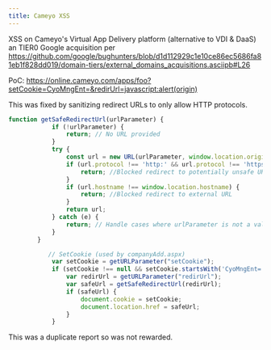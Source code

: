 ```yaml
---
title: Cameyo XSS
---
```


XSS on Cameyo's Virtual App Delivery platform (alternative to VDI & DaaS) an TIER0 Google acquisition per <https://github.com/google/bughunters/blob/d1d112929c1e10ce86ec5686fa81eb1f828dd019/domain-tiers/external_domains_acquisitions.asciipb#L26>

PoC:
<https://online.cameyo.com/apps/foo?setCookie=CyoMngEnt=&redirUrl=javascript:alert(origin)>

This was fixed by sanitizing redirect URLs to only allow HTTP protocols.

```js
function getSafeRedirectUrl(urlParameter) {
            if (!urlParameter) {
                return; // No URL provided
            }
            try {
                const url = new URL(urlParameter, window.location.origin);
                if (url.protocol !== 'http:' && url.protocol !== 'https:') {
                    return; //Blocked redirect to potentially unsafe URL
                }
                if (url.hostname !== window.location.hostname) {
                    return; //Blocked redirect to external URL
                }
                return url;
            } catch (e) {
                return; // Handle cases where urlParameter is not a valid URL at all
            }
        }

           // SetCookie (used by companyAdd.aspx)
            var setCookie = getURLParameter("setCookie");
            if (setCookie !== null && setCookie.startsWith('CyoMngEnt=')) {
                var redirUrl = getURLParameter("redirUrl");
                var safeUrl = getSafeRedirectUrl(redirUrl);
                if (safeUrl) {
                    document.cookie = setCookie;
                    document.location.href = safeUrl;
                }
            }
```

This was a duplicate report so was not rewarded.
